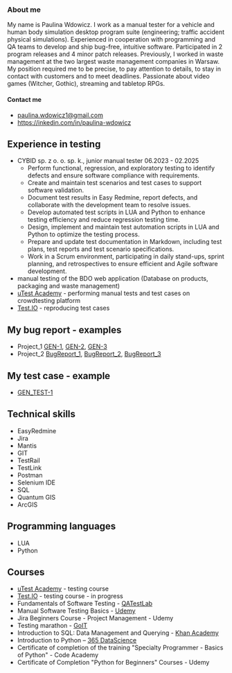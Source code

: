 ### About me

My name is Paulina Wdowicz. I work as a manual tester for a vehicle and human body simulation desktop program suite (engineering; traffic accident physical simulations). Experienced in cooperation with programming and QA teams to develop and ship bug-free, intuitive software. Participated in 2 program releases and 4 minor patch releases. Previously, I worked in waste management at the two largest waste management companies in Warsaw. My position required me to be precise, to pay attention to details, to stay in contact with customers and to meet deadlines. Passionate about video games (Witcher, Gothic), streaming and tabletop RPGs.

#### Contact me
- paulina.wdowicz1@gmail.com
- https://inkedin.com/in/paulina-wdowicz

## Experience in testing
- CYBID sp. z o. o. sp. k., junior manual tester 06.2023 - 02.2025
  - Perform functional, regression, and exploratory testing to identify defects and ensure software compliance with requirements.
  - Create and maintain test scenarios and test cases to support software validation.
  - Document test results in Easy Redmine, report defects, and collaborate with the development team to resolve issues.
  - Develop automated test scripts in LUA and Python to enhance testing efficiency and reduce regression testing time.
  - Design, implement and maintain test automation scripts in LUA and Python to optimize the testing process.
  - Prepare and update test documentation in Markdown, including test plans, test reports and test scenario specifications.
  - Work in a Scrum environment, participating in daily stand-ups, sprint planning, and retrospectives to ensure efficient and Agile software development. 
- manual testing of the BDO web application (Database on products, packaging and waste management)
- [uTest Academy](https://www.utest.com/) - performing manual tests and test cases on crowdtesting platform
- [Test.IO](https://tester.test.io/) - reproducing test cases

## My bug report - examples
- Project_1 [GEN-1](https://www.dropbox.com/sh/5xittvc8vfcpcto/AACVeFsPimxw6ri-MX2lfLMIa?dl=0), [GEN-2](https://www.dropbox.com/sh/420ohqjt15k9ifa/AAChMvVOnXJKsLw8TU6i3jzva?dl=0), [GEN-3](https://www.dropbox.com/sh/prgy0spvgcz66a0/AAD8cOnRz23dJRgCrjiyugtka?dl=0)
- Project_2 [BugReport_1](https://drive.google.com/drive/folders/1SDznYXBy3zJxxyFDkS4DMPASZ9p7ETfU?usp=sharing), [BugReport_2](https://drive.google.com/drive/folders/19WWKaxSYoVBT4-069oa8AmbCYfpcfqK9?usp=sharing), [BugReport_3](https://drive.google.com/drive/folders/1U6T6R0PGr902l6NtHbC-oFmF_5Jb-nqB?usp=sharing)

## My test case - example
- [GEN_TEST-1](https://www.dropbox.com/s/p5ijwlecivzgdc0/GEN_TEST-1.xlsx?dl=0)

## Technical skills
- EasyRedmine
- Jira
- Mantis
- GIT
- TestRail
- TestLink
- Postman
- Selenium IDE
- SQL
- Quantum GIS
- ArcGIS

## Programming languages
- LUA
- Python

## Courses
- [uTest Academy](https://www.utest.com/) - testing course
- [Test.IO](https://tester.test.io/) - testing course - in progress
- Fundamentals of Software Testing - [QATestLab](https://qatestlab.com/)
- Manual Software Testing Basics - [Udemy](https://www.udemy.com/course/kurs-testowania-oprogramowania/)
- Jira Beginners Course - Project Management - Udemy
- Testing marathon - [GoIT](https://goit.global/pl/)
- Introduction to SQL: Data Management and Querying - [Khan Academy](https://pl.khanacademy.org/computing/computer-programming/sql)
- Introduction to Python – [365 DataScience](https://365datascience.com/courses/introduction-to-python/)
- Certificate of completion of the training "Specialty Programmer - Basics of Python" - Code Academy
- Certificate of Completion "Python for Beginners" Courses - Udemy

